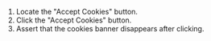 1. Locate the "Accept Cookies" button.
2. Click the "Accept Cookies" button.
3. Assert that the cookies banner disappears after clicking.